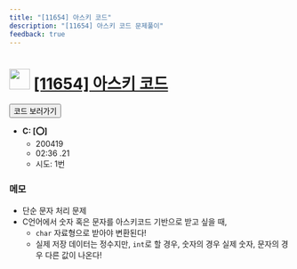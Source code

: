 ```yaml
---
title: "[11654] 아스키 코드"
description: "[11654] 아스키 코드 문제풀이"
feedback: true
---
```

<h1><img src="https://doky.space/assets/icpclev/b5.svg" height="37px"> <a href="http://icpc.me/11654">[11654] 아스키 코드</a></h1>

<a href="https://github.com/DokySp/acmicpc-practice/tree/master/11654"><button class="btn btn-info">코드 보러가기</button></a>

- **C: [:o:]**
  - 200419
  - 02:36 .21
  - 시도: 1번

### 메모
 - 단순 문자 처리 문제
 - C언어에서 숫자 혹은 문자를 아스키코드 기반으로 받고 싶을 때,
    - `char` 자료형으로 받아야 변환된다!
    - 실제 저장 데이터는 정수지만, `int`로 할 경우, 숫자의 경우 실제 숫자, 문자의 경우 다른 값이 나온다!

